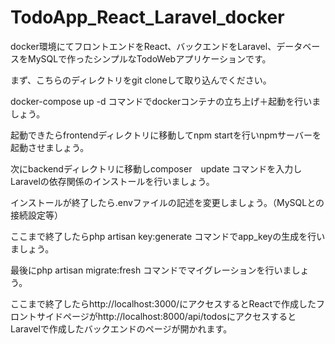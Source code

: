 # TodoApp_React_Laravel_docker
docker環境にてフロントエンドをReact、バックエンドをLaravel、データベースをMySQLで作ったシンプルなTodoWebアプリケーションです。

まず、こちらのディレクトリをgit cloneして取り込んでください。

docker-compose up -d コマンドでdockerコンテナの立ち上げ＋起動を行いましょう。

起動できたらfrontendディレクトリに移動してnpm startを行いnpmサーバーを起動させましょう。

次にbackendディレクトリに移動しcomposer　update コマンドを入力しLaravelの依存関係のインストールを行いましょう。

インストールが終了したら.envファイルの記述を変更しましょう。（MySQLとの接続設定等）

ここまで終了したらphp artisan key:generate コマンドでapp_keyの生成を行いましょう。

最後にphp artisan migrate:fresh コマンドでマイグレーションを行いましょう。

ここまで終了したらhttp://localhost:3000/にアクセスするとReactで作成したフロントサイドページがhttp://localhost:8000/api/todosにアクセスするとLaravelで作成したバックエンドのページが開かれます。






